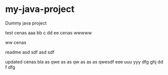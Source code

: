 # my-java-project
Dummy java project

test cenas aaa bb c dd ee cenas wwwww

ww cenas

readme asd sdf asd sdf

updated cenas bla as qwe as as qw as as as qwesdf eee uuu yyy dfg ghj dd f dfg
